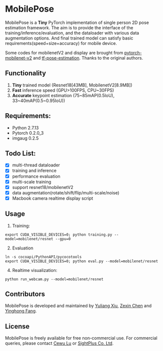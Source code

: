 # MobilePose

MobilePose is a **Tiny** PyTorch implementation of single person 2D pose estimation framework. The aim is to provide the interface of the training/inference/evaluation, and the dataloader with various data augmentation options. And final trained model can satisfy basic requirements(speed+size+accuracy) for mobile device.

Some codes for mobilenetV2 and display are brought from [pytorch-mobilenet-v2](https://github.com/tonylins/pytorch-mobilenet-v2) and [tf-pose-estimation](https://github.com/ildoonet/tf-pose-estimation). Thanks to the original authors.

## Functionality

1. **Tiny** trained model (Resnet18[43MB], MobilenetV2[8.9MB])
2. **Fast** inference speed (GPU>100FPS, CPU~30FPS)
3. **Accurate** keypoint estimation (75~85mAP(0.5IoU), 33~40mAP(0.5~0.95IoU))

## Requirements:

- Python 2.7.13
- Pytorch 0.2.0\_3 
- imgaug 0.2.5

## Todo List:

- [x] multi-thread dataloader
- [x] training and inference
- [x] performance evaluation
- [x] multi-scale training
- [x] support resnet18/mobilenetV2
- [x] data augmentation(rotate/shift/flip/multi-scale/noise)
- [x] Macbook camera realtime display script

## Usage

1. Training:
```shell
export CUDA_VISIBLE_DEVICES=0; python training.py --model=mobilenet/resnet --gpu=0
```
2. Evaluation
```shell
ln -s cocoapi/PythonAPI/pycocotools
export CUDA_VISIBLE_DEVICES=0; python eval.py --model=mobilenet/resnet
```
4. Realtime visualization:
```shell
python run_webcam.py --model=mobilenet/resnet
```

## Contributors

MobilePose is developed and maintained by [Yuliang Xiu](http://xiuyuliang.cn/about/), [Zexin Chen](https://github.com/ZexinChen) and [Yinghong Fang](https://github.com/Fangyh09).

## License

MobilePose is freely available for free non-commercial use. For commercial queries, please contact [Cewu Lu](http://www.mvig.org/) or [SightPlus Co. Ltd](https://www.sightp.com/).

